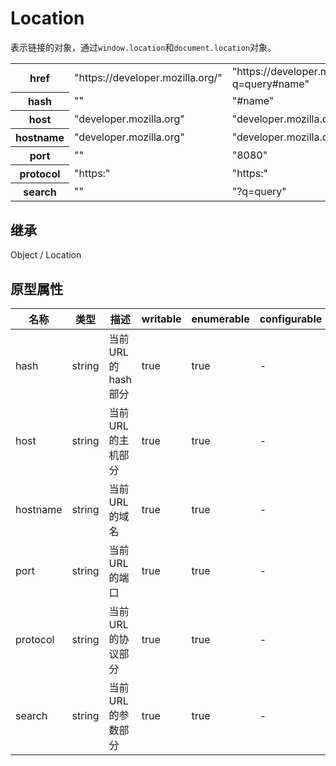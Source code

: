 # Location

表示链接的对象，通过`window.location`和`document.location`对象。

<table>
    <tr>
        <th>href</th>
        <td>"https://developer.mozilla.org/"</td>
        <td>"https://developer.mozilla.org:8080/doc?q=query#name"</td>
    </tr>
    <tr>
        <th>hash</th>
        <td>""</td>
        <td>"#name"</td>
    </tr>
    <tr>
        <th>host</th>
        <td>"developer.mozilla.org"</td>
        <td>"developer.mozilla.org:8080"</td>
    </tr>
    <tr>
        <th>hostname</th>
        <td>"developer.mozilla.org"</td>
        <td>"developer.mozilla.org"</td>
    </tr>
    <tr>
        <th>port</th>
        <td>""</td>
        <td>"8080"</td>
    </tr>
    <tr>
        <th>protocol</th>
        <td>"https:"</td>
        <td>"https:"</td>
    </tr>
    <tr>
        <th>search</th>
        <td>""</td>
        <td>"?q=query"</td>
    </tr>
</table>

## 继承

Object / Location

## 原型属性

| 名称 | 类型 | 描述 |  writable | enumerable | configurable |
|---|---|---|---|---|---|
| hash | string | 当前URL的hash部分 | true | true | - |
| host | string | 当前URL的主机部分 | true | true | - |
| hostname | string | 当前URL的域名 | true | true | - |
| port | string | 当前URL的端口 | true | true | - |
| protocol | string | 当前URL的协议部分 | true | true | - |
| search | string | 当前URL的参数部分 | true | true | - |